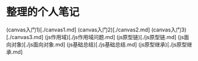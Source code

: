 # 整理的个人笔记
(canvas入门1)[./canvas1.md]
(canvas入门2)[./canvas2.md]
(canvas入门3)[./canvas3.md]
(js作用域)[./js作用域问题.md]
(js原型链)[./js原型链.md]
(js面向对象)[./js面向对象.md]
(js基础总结)[./js基础总结.md]
(js原型继承)[./js原型继承.md]